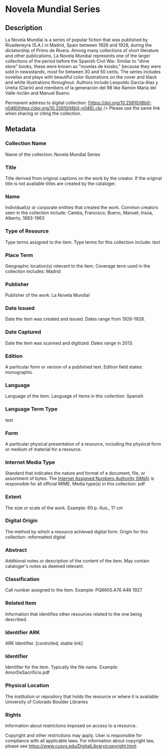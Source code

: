 # Novela Mundial Series
## Description
La Novela Mundial is a series of popular fiction that was published by Rivadeneyra (S.A.) in Madrid, Spain between 1926 and 1928, during the dictatorship of Primo de Rivera. Among many collections of short literature and other publications, La Novela Mundial represents one of the larger collections of the period before the Spanish Civil War. Similar to "dime store" books, these were known as "novelas de kiosko," because they were sold in newsstands, most for between 30 and 50 cents. The series includes novellas and plays with beautiful color illustrations on the cover and black and white illustrations throughout. Authors include Leopoldo García-Alas y Ureña (Clarín) and members of la generación del 98 like Ramón María del Valle-Inclán and Manuel Bueno. 

Permanent address to digital collection: [https://doi.org/10.25810/t8b0-n046](https://doi.org/10.25810/t8b0-n046).<br /> 
Please use the same link when sharing or citing the collection.
## Metadata
### Collection Name
Name of the collection: Novela Mundial Series
### Title
Title derived from original captions on the work by the creator. If the original title is not available titles are created by the cataloger.
### Name
Individual(s) or corporate entities that created the work. Common creators seen in the collection include: Camba, Francisco; Bueno, Manuel; Insúa, Alberto, 1883-1963
### Type of Resource
Type terms assigned to the item. Type terms for this collection include: text
### Place Term
Geographic location(s) relevant to the item. Coverage term used in the collection includes: Madrid
### Publisher
Publisher of the work: La Novela Mundial
### Date Issued
Date the item was created and issued. Dates range from 1926-1928.
### Date Captured
Date the item was scanned and digitized. Dates range in 2013.
### Edition
A particular form or version of a published text. Edition field states: monographic
### Language
Language of the item. Language of items in this collection: Spanish
### Language Term Type
text
### Form
A particular physical presentation of a resource, including the physical form or medium of material for a resource.
### Internet Media Type
Standard that indicates the nature and format of a document, file, or assortment of bytes. The [Internet Assigned Numbers Authority (IANA)](https://www.iana.org/assignments/media-types/media-types.xhtml) is responsible for all official MIME. Media type(s) in this collection: pdf
### Extent
The size or scale of the work. Example: 60 p. illus., 17 cm 
### Digital Origin
The method by which a resource achieved digital form. Origin for this collection: reformatted digital
### Abstract
Additional notes or description of the content of the item. May contain cataloger's notes as deemed relevant.
### Classification
Call number assigned to the item. Example: PQ6605.A76 A46 1927
### Related Item
Information that identifies other resources related to the one being described.
### Identifier ARK
ARK Identifier. [controlled, stable link]
### Identifier
Identifier for the item. Typically the file name. Example: AmorDeSacrificio.pdf
### Physical Location
The institution or repository that holds the resource or where it is available: University of Colorado Boulder Libraries
### Rights
Information about restrictions imposed on access to a resource.

Copyright and other restrictions may apply. User is responsible for compliance with all applicable laws. For information about copyright law, please see https://www.cusys.edu/DigitalLibrary/copyright.html.
